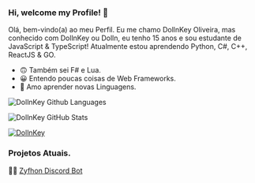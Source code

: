 ### Hi, welcome my Profile! 👋

Olá, bem-vindo(a) ao meu Perfil. Eu me chamo DollnKey Oliveira, mas conhecido com DollnKey ou Dolln, eu tenho 15 anos e sou estudante de JavaScript & TypeScript! Atualmente estou aprendendo Python, C#, C++, ReactJS & GO.

- 🙃 Também sei F# e Lua.
- 😀 Entendo poucas coisas de Web Frameworks. 
- 🥰 Amo aprender novas Linguagens.


<p align="center">
  
![DollnKey Github Languages](https://github-readme-stats.vercel.app/api/top-langs?username=DollnKey&show_icons=true&theme=tokyonight&layout=compact)

![DollnKey GitHub Stats](https://github-readme-stats.vercel.app/api?username=DollnKey&show_icons=true&theme=react)

[![DollnKey](https://api.ghprofile.me/view?username=DOLLNKEY)](https://discord.gg/AcmhNjG)

</p>


### Projetos Atuais.

👨‍🔧 [Zyfhon Discord Bot](https://github.com/InSweetBot)
